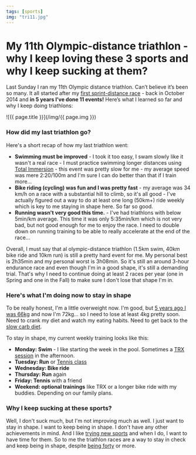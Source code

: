 ```yaml
---
tags: [sports]
img: "tri11.jpg"
---
```


# My 11th Olympic-distance triathlon - why I keep loving these 3 sports and why I keep sucking at them?

Last Sunday I ran my 11th Olympic distance triathlon. Can’t believe it’s been so many. It all started after my [first sprint-distance race](/triathlon) - back in October 2014 and **in 5 years I’ve done 11 events!** Here’s what I learned so far and why I keep doing triathlons:

<!--More-->

![{{ page.title }}](/img/{{ page.img }})

### How did my last triathlon go?

Here's a short recap of how my last triathlon went:

- **Swimming must be improved** - I took it too easy, I swam slowly like it wasn't a real race - I must practice swimming longer distances using [Total Immersion](https://www.totalimmersion.net) - this event was pretty slow for me - my average speed was mere 2:20/100m and I'm sure I can do better than that if I train more...
- **Bike riding (cycling) was fun and I was pretty fast** - my average was 34 km/h on a race with a substantial hill to climb, so it's all good - I've actually figured out a way to do at least one long (50km+) ride weekly which is key to me staying in shape here. So far so good.
- **Running wasn't very good this time.** - I've had triathlons with below 5min/km average. This time it was only 5:35min/km which is not very bad, but not good enough for me to enjoy the race. I need to double down on running training to be able to really accelerate at the end of the race...

Overall, I must say that al olympic-distance triathlon (1.5km swim, 40km bike ride and 10km run) is still a pretty hard event for me. My personal best is 2h35min and my personal worst is 3h08min. So it's still an around 3-hour endurance race and even though I'm in a good shape, it's still a demanding trial. That's why I need to continue doing at least 2 races per year (one in Spring and one in the Fall) to make sure I don't lose that shape I'm in.

### Here's what I'm doing now to stay in shape

To be really honest, I'm a little overweight now. I'm good, but [5 years ago I was 66kg](/fitness2014/) and now I'm 72kg... so I need to lose at least 4kg pretty soon. Need to crank my diet and watch my eating habits. Need to get back to the [slow carb diet](/slow-carb-diet).

To stay in shape, my current weekly training looks like this:

- **Monday: Swim** - I like starting the week in the pool. Sometimes a [TRX session](/fitness-for-busy-professionals-productive-show-36/) in the afternoon.
- **Tuesday: Run** or [Tennis class](/tennis)
- **Wednesday: Bike ride**
- **Thursday: Run** again
- **Friday: Tennis** with a friend
- **Weekend: optional trainings** like TRX or a longer bike ride with my buddies. Depending on our family plans.

### Why I keep sucking at these sports?

Well, I don't suck much, but I'm not improving much as well. I just want to stay in shape. I want to keep being in shape. I don't have any other achievements in mind. And I like [trying new sports](/tennis) and when I do, I want to have time for them. So to me the triathlon races are a way to stay in check and keep being in shape, despite [being forty](/forty) or more.

[n]: https://michael.gratis/nozbe
[p]: /podcast